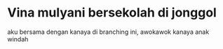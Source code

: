 # Vina mulyani bersekolah di jonggol
aku bersama dengan kanaya di branching ini,
awokawok kanaya anak windah
